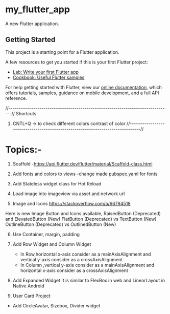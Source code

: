 # my_flutter_app

A new Flutter application.

## Getting Started

This project is a starting point for a Flutter application.

A few resources to get you started if this is your first Flutter project:

- [Lab: Write your first Flutter app](https://flutter.dev/docs/get-started/codelab)
- [Cookbook: Useful Flutter samples](https://flutter.dev/docs/cookbook)

For help getting started with Flutter, view our
[online documentation](https://flutter.dev/docs), which offers tutorials,
samples, guidance on mobile development, and a full API reference.

//-------------------------------------------------------------------------------//
Shortcuts
1. CNTL+Q -> to check different colors contrast of color
//-------------------------------------------------------------------------------//

# Topics:-
1. Scaffold
-https://api.flutter.dev/flutter/material/Scaffold-class.html
2. Add fonts and colors to views
-change made pubspec.yaml for fonts
3. Add Stateless widget class for Hot Reload

4. Load image into imageview via asset and network url


5. Image and Icons
 https://stackoverflow.com/a/66794518

Here is new Image Button and Icons available,
 RaisedButton (Deprecated) and ElevatedButton (New)
 FlatButton (Deprecated) vs TextButton (New)
 OutlineButton (Deprecated) vs OutlinedButton (New)

6. Use Container, margin, padding

7. Add Row Widget and Column Widget
   - In Row,horizontal x-axis consider as a mainAxisAlignment and
     vertical y-axis consider as a crossAxisAlignment
   - In Column ,vertical y-axis consider as a mainAxisAlignment and
     horizontal x-axis consider as a crossAxisAlignment

8. Add Expanded Widget
  It is similar to FlexBox in web and LinearLayout in Native Android

9. User Card Project
  - Add CircleAvatar, Sizebox, Divider widget